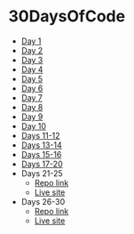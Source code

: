 # 30DaysOfCode

- [Day 1](https://ayobami11.github.io/30DaysOfCode/day-1)
- [Day 2](https://ayobami11.github.io/30DaysOfCode/day-2)
- [Day 3](https://github.com/ayobami11/30DaysOfCode/blob/main/day-3/script.js)
- [Day 4](https://replit.com/@ayobami11/ObjectValuesToString#index.js)
- [Day 5](https://replit.com/@ayobami11/StringToObjectEntries#index.js)
- [Day 6](https://replit.com/@ayobami11/SumToTarget#index.js)
- [Day 7](https://replit.com/@ayobami11/SortNumbersAsc#index.js)
- [Day 8](https://replit.com/@ayobami11/TestPalindromes#index.js)
- [Day 9](https://replit.com/@ayobami11/CreatePascalTriangle#index.js)
- [Day 10](https://replit.com/@ayobami11/MergeSortedArrays#index.js)
- [Days 11-12](https://ayobami11.github.io/30DaysOfCode/day-11)
- [Days 13-14](https://ayobami11.github.io/30DaysOfCode/day-13)
- [Days 15-16](https://ayobami11.github.io/30DaysOfCode/day-15)
- [Days 17-20](https://ayobami11.github.io/30DaysOfCode/day-17)
- Days 21-25
    - [Repo link](https://github.com/ayobami11/calculator)
    - [Live site](https://ayo-calc.netlify.app)
- Days 26-30
    - [Repo link](https://github.com/ayobami11/url-shortener)
    - [Live site](https://url-shrtener.netlify.app)